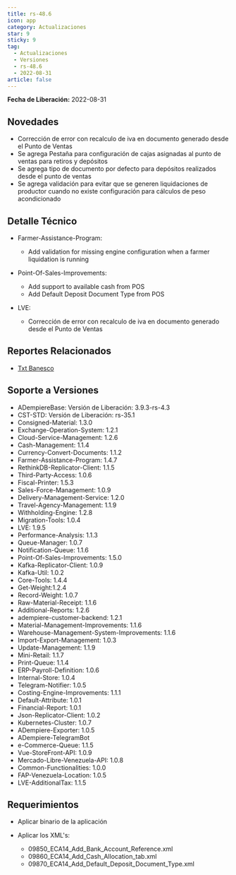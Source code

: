 ```yaml
---
title: rs-48.6
icon: app
category: Actualizaciones
star: 9
sticky: 9
tag:
  - Actualizaciones
  - Versiones
  - rs-48.6
  - 2022-08-31
article: false
---
```


**Fecha de Liberación:** 2022-08-31

## Novedades

- Corrección de error con recalculo de iva en documento generado desde el Punto de Ventas
- Se agrega Pestaña para configuración de cajas asignadas al punto de ventas para retiros y depósitos
- Se agrega tipo de documento por defecto para depósitos realizados desde el punto de ventas
- Se agrega validación para evitar que se generen liquidaciones de productor cuando no existe configuración para cálculos de peso acondicionado

## Detalle Técnico

- Farmer-Assistance-Program:

  - Add validation for missing engine configuration when a farmer liquidation is running

- Point-Of-Sales-Improvements:

  - Add support to available cash from POS
  - Add Default Deposit Document Type from POS

- LVE:

  - Corrección de error con recalculo de iva en documento generado desde el Punto de Ventas
  
## Reportes Relacionados

- [Txt Banesco](https://github.com/erpcya/CONTROL-ANCA/issues/227)

## Soporte a Versiones

- ADempiereBase: Versión de Liberación: 3.9.3-rs-4.3
- CST-STD: Versión de Liberación: rs-35.1
- Consigned-Material: 1.3.0
- Exchange-Operation-System: 1.2.1
- Cloud-Service-Management: 1.2.6
- Cash-Management: 1.1.4
- Currency-Convert-Documents: 1.1.2
- Farmer-Assistance-Program: 1.4.7
- RethinkDB-Replicator-Client: 1.1.5
- Third-Party-Access: 1.0.6
- Fiscal-Printer: 1.5.3
- Sales-Force-Management: 1.0.9
- Delivery-Management-Service: 1.2.0
- Travel-Agency-Management: 1.1.9
- Withholding-Engine: 1.2.8
- Migration-Tools: 1.0.4
- LVE: 1.9.5
- Performance-Analysis: 1.1.3
- Queue-Manager: 1.0.7
- Notification-Queue: 1.1.6
- Point-Of-Sales-Improvements: 1.5.0
- Kafka-Replicator-Client: 1.0.9
- Kafka-Util: 1.0.2
- Core-Tools: 1.4.4
- Get-Weight:1.2.4
- Record-Weight: 1.0.7
- Raw-Material-Receipt: 1.1.6
- Additional-Reports: 1.2.6
- adempiere-customer-backend: 1.2.1
- Material-Management-Improvements: 1.1.6
- Warehouse-Management-System-Improvements: 1.1.6
- Import-Export-Management: 1.0.3
- Update-Management: 1.1.9
- Mini-Retail: 1.1.7
- Print-Queue: 1.1.4
- ERP-Payroll-Definition: 1.0.6
- Internal-Store: 1.0.4
- Telegram-Notifier: 1.0.5
- Costing-Engine-Improvements: 1.1.1
- Default-Attribute: 1.0.1
- Financial-Report: 1.0.1
- Json-Replicator-Client: 1.0.2
- Kubernetes-Cluster: 1.0.7
- ADempiere-Exporter: 1.0.5
- ADempiere-TelegramBot
- e-Commerce-Queue: 1.1.5
- Vue-StoreFront-API: 1.0.9
- Mercado-Libre-Venezuela-API: 1.0.8
- Common-Functionalities: 1.0.0
- FAP-Venezuela-Location: 1.0.5
- LVE-AdditionalTax: 1.1.5

## Requerimientos

- Aplicar binario de la aplicación
- Aplicar los XML's:

  - 09850_ECA14_Add_Bank_Account_Reference.xml
  - 09860_ECA14_Add_Cash_Allocation_tab.xml
  - 09870_ECA14_Add_Default_Deposit_Document_Type.xml